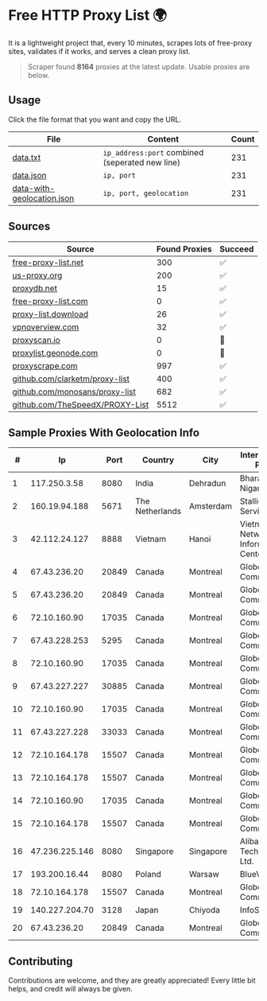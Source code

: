 
# Free HTTP Proxy List 🌍

It is a lightweight project that, every 10 minutes, scrapes lots of free-proxy sites, validates if it works, and serves a clean proxy list.


> Scraper found **8164** proxies at the latest update. Usable proxies are below.

## Usage

Click the file format that you want and copy the URL.


|File|Content|Count|
|----|-------|-----|
|[data.txt](https://raw.githubusercontent.com/themiralay/Proxy-List-World/master/data.txt)|`ip_address:port` combined (seperated new line)|231|
|[data.json](https://raw.githubusercontent.com/themiralay/Proxy-List-World/master/data.json)|`ip, port`|231|
|[data-with-geolocation.json](https://raw.githubusercontent.com/themiralay/Proxy-List-World/master/data-with-geolocation.json)|`ip, port, geolocation`|231|

## Sources

|Source|Found Proxies|Succeed|
|------|-------------|-------|
|[free-proxy-list.net](https://free-proxy-list.net)|300|✅|
|[us-proxy.org](https://www.us-proxy.org)|200|✅|
|[proxydb.net](http://proxydb.net)|15|✅|
|[free-proxy-list.com](https://free-proxy-list.com/?page=&port=&type%5B%5D=http&type%5B%5D=https&up_time=0&search=Search)|0|✅|
|[proxy-list.download](https://www.proxy-list.download/HTTP)|26|✅|
|[vpnoverview.com](https://vpnoverview.com/privacy/anonymous-browsing/free-proxy-servers)|32|✅|
|[proxyscan.io](https://www.proxyscan.io)|0|🚫|
|[proxylist.geonode.com](https://proxylist.geonode.com/api/proxy-list?limit=300&page=1&sort_by=lastChecked&sort_type=desc&protocols=http,https)|0|🚫|
|[proxyscrape.com](https://api.proxyscrape.com/v2/?request=displayproxies&protocol=http&timeout=10000&country=all&ssl=all&anonymity=all)|997|✅|
|[github.com/clarketm/proxy-list](https://raw.githubusercontent.com/clarketm/proxy-list/master/proxy-list-raw.txt)|400|✅|
|[github.com/monosans/proxy-list](https://raw.githubusercontent.com/monosans/proxy-list/main/proxies/http.txt)|682|✅|
|[github.com/TheSpeedX/PROXY-List](https://raw.githubusercontent.com/TheSpeedX/PROXY-List/master/http.txt)|5512|✅|


## Sample Proxies With Geolocation Info

|#|Ip|Port|Country|City|Internet Service Provider|
|-|--|----|-------|----|-------------------------|
|1|117.250.3.58|8080|India|Dehradun|Bharat Sanchar Nigam Ltd|
|2|160.19.94.188|5671|The Netherlands|Amsterdam|Stallion Network Services Limited|
|3|42.112.24.127|8888|Vietnam|Hanoi|Vietnam Internet Network Information Center|
|4|67.43.236.20|20849|Canada|Montreal|GloboTech Communications|
|5|67.43.236.20|20849|Canada|Montreal|GloboTech Communications|
|6|72.10.160.90|17035|Canada|Montreal|GloboTech Communications|
|7|67.43.228.253|5295|Canada|Montreal|GloboTech Communications|
|8|72.10.160.90|17035|Canada|Montreal|GloboTech Communications|
|9|67.43.227.227|30885|Canada|Montreal|GloboTech Communications|
|10|72.10.160.90|17035|Canada|Montreal|GloboTech Communications|
|11|67.43.227.228|33033|Canada|Montreal|GloboTech Communications|
|12|72.10.164.178|15507|Canada|Montreal|GloboTech Communications|
|13|72.10.164.178|15507|Canada|Montreal|GloboTech Communications|
|14|72.10.160.90|17035|Canada|Montreal|GloboTech Communications|
|15|72.10.164.178|15507|Canada|Montreal|GloboTech Communications|
|16|47.236.225.146|8080|Singapore|Singapore|Alibaba (US) Technology Co., Ltd.|
|17|193.200.16.44|8080|Poland|Warsaw|BlueVPS OU|
|18|72.10.164.178|15507|Canada|Montreal|GloboTech Communications|
|19|140.227.204.70|3128|Japan|Chiyoda|InfoSphere|
|20|67.43.236.20|20849|Canada|Montreal|GloboTech Communications|



## Contributing

Contributions are welcome, and they are greatly appreciated! Every
little bit helps, and credit will always be given.

